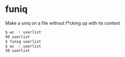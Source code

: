 # funiq

Make a uniq on a file without f*cking up with its content

```bash
$ wc -l userlist 
99 userlist
$ funiq userlist 
$ wc -l userlist
30 userlist
```